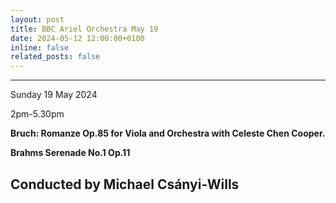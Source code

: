 ```yaml
---
layout: post
title: BBC Ariel Orchestra May 19
date: 2024-05-12 12:00:00+0100
inline: false
related_posts: false
---
```

---
Sunday 19 May 2024

2pm-5.30pm

**Bruch: Romanze Op.85 for Viola and Orchestra with Celeste Chen Cooper.**

**Brahms Serenade No.1 Op.11**

Conducted by Michael Csányi-Wills
---

